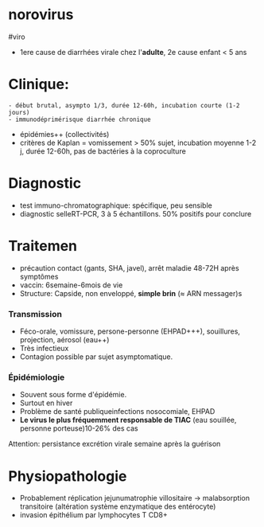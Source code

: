 # norovirus
#viro 


- 1ere cause de diarrhées virale chez l'**adulte**, 2e cause enfant < 5 ans 

# Clinique: 

    - début brutal, asympto 1/3, durée 12-60h, incubation courte (1-2 jours) 
    - immunodéprimérisque diarrhée chronique 
- épidémies++ (collectivités) 
- critères de Kaplan = vomissement > 50% sujet, incubation moyenne 1-2 j, durée 12-60h, pas de bactéries à la coproculture 

# Diagnostic

- test immuno-chromatographique: spécifique, peu sensible
- diagnostic selleRT-PCR, 3 à 5 échantillons. 50% positifs pour conclure 

# Traitemen

- précaution contact (gants, SHA, javel), arrêt maladie 48-72H après symptômes 
- vaccin: 6semaine-6mois de vie 
- Structure:  Capside, non enveloppé, **simple brin** (≈ ARN messager)s


### Transmission

- Féco-orale, vomissure, persone-personne (EHPAD+++), souillures, projection, aérosol (eau++)
- Très infectieux
- Contagion possible par sujet asymptomatique.


### Épidémiologie

- Souvent sous forme d'épidémie.
- Surtout en hiver
- Problème de santé publiqueinfections nosocomiale, EHPAD
- **Le virus le plus fréquemment responsable de TIAC** (eau souillée, personne porteuse)10-26% des cas

Attention: persistance excrétion virale semaine après la guérison


# Physiopathologie

- Probablement réplication jejunumatrophie villositaire -> malabsorption transitoire (altération système enzymatique des entérocyte)
- invasion épithélium par lymphocytes T CD8+
